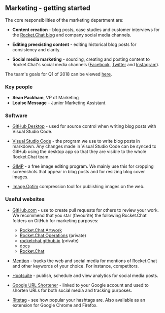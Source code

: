 ## Marketing - getting started

The core responsibilities of the marketing department are:

- **Content creation** - blog posts, case studies and customer interviews for the [Rocket.Chat blog](https://rocket.chat/blog/) and company social media channels.

- **Editing preexisting content** - editing historical blog posts for consistency and clarity.

- **Social media marketing** - sourcing, creating and posting content to Rocket.Chat's social media channels ([Facebook](https://www.facebook.com/RocketChatApp/), [Twitter](https://twitter.com/rocketchat?lang=en) and [Instagram](https://www.instagram.com/rocket.chat/)).

The team's goals for Q1 of 2018 can be viewed [here](https://docs.google.com/document/d/1ESjLw0AIiTKY_xNkB96H0_ewbLBr_ZhdomzJArWFaOs/edit?usp=sharing).

### Key people

- **Sean Packham**, VP of Marketing
- **Louise Message** - Junior Marketing Assistant

### Software

- [GitHub Desktop](https://desktop.github.com) - used for source control when writing blog posts with Visual Studio Code. 

- [Visual Studio Code](https://code.visualstudio.com) - the program we use to write blog posts in markdown. Any changes made in Visual Studio Code can be synced to GitHub using the desktop app so that they are visible to the whole Rocket.Chat team. 

- [GIMP](https://www.gimp.org/downloads/) - a free image editing program. We mainly use this for cropping screenshots that appear in blog posts and for resizing blog cover images. 

 - [Image.Optim](https://imageoptim.com/mac) compression tool for publishing images on the web. 

 ### Useful websites 

 - [GitHub.com](https://github.com) - use to create pull requests for others to review your work. We recommend that you star (favourite) the following Rocket.Chat folders on GitHub for marketing purposes:

    * [Rocket.Chat.Artwork](https://github.com/RocketChat/Rocket.Chat.Artwork)
    * [Rocket.Chat.Operations](https://github.com/RocketChat/Rocket.Chat.Operations) (private)
    * [rocketchat.github.io](https://github.com/RocketChat/rocketchat.github.io) (private)
    * [docs](https://github.com/RocketChat/docs)
    * [Rocket.Chat](https://github.com/RocketChat/Rocket.Chat)

 - [Mention](https://mention.com/en/) - tracks the web and social media for mentions of Rocket.Chat and other keywords of your choice. For instance, competitors. 

 - [Hootsuite](https://hootsuite.com) - publish, schedule and view analytics for social media posts.

 - [Google URL Shortener](https://goo.gl) - linked to your Google account and used to shorten URLs for both social media and tracking purposes.
 
 - [Ritetag](https://ritetag.com/dashboard/) - see how popular your hashtags are. Also available as an extension for Google Chrome and Firefox.
 
 





